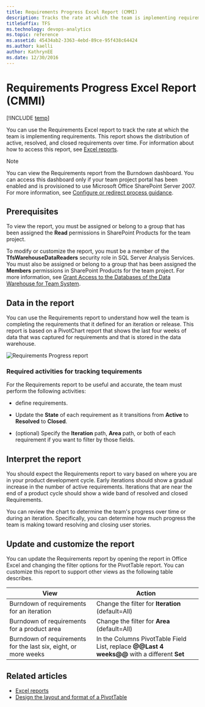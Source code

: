 ```yaml
---
title: Requirements Progress Excel Report (CMMI)  
description: Tracks the rate at which the team is implementing requirements.
titleSuffix: TFS
ms.technology: devops-analytics
ms.topic: reference
ms.assetid: 45434ab2-3363-4ebd-89ce-95f438c64424
ms.author: kaelli
author: KathrynEE
ms.date: 12/30/2016
---
```


# Requirements Progress Excel Report (CMMI)

[!INCLUDE [temp](../includes/tfs-sharepoint-version.md)]

You can use the Requirements Excel report to track the rate at which the team is implementing requirements. This report shows the distribution of active, resolved, and closed requirements over time. For information about how to access this report, see [Excel reports](excel-reports.md).

> [!NOTE]
> You can view the Requirements report from the Burndown dashboard. You can access this dashboard only if your team project portal has been enabled and is provisioned to use Microsoft Office SharePoint Server 2007. For more information, see [Configure or redirect process guidance](../../project/configure-or-redirect-process-guidance.md).

## Prerequisites

To view the report, you must be assigned or belong to a group that has been assigned the **Read** permissions in SharePoint Products for the team project.

To modify or customize the report, you must be a member of the **TfsWarehouseDataReaders** security role in SQL Server Analysis Services. You must also be assigned or belong to a group that has been assigned the **Members** permissions in SharePoint Products for the team project. For more information, see [Grant Access to the Databases of the Data Warehouse for Team System](../admin/grant-permissions-to-reports.md).

<a name="Data"></a>

## Data in the report

You can use the Requirements report to understand how well the team is completing the requirements that it defined for an iteration or release. This report is based on a PivotChart report that shows the last four weeks of data that was captured for requirements and that is stored in the data warehouse.

![Requirements Progress report](media/procguid_reqprogress.png "ProcGuid_ReqProgress")

### Required activities for tracking tequirements

For the Requirements report to be useful and accurate, the team must perform the following activities:

* define requirements.

* Update the **State** of each requirement as it transitions from **Active** to **Resolved** to **Closed**.

* (optional) Specify the **Iteration** path, **Area** path, or both of each requirement if you want to filter by those fields.

<a name="Interpreting"></a>

## Interpret the report

You should expect the Requirements report to vary based on where you are in your product development cycle. Early iterations should show a gradual increase in the number of active requirements. Iterations that are near the end of a product cycle should show a wide band of resolved and closed Requirements.

You can review the chart to determine the team's progress over time or during an iteration. Specifically, you can determine how much progress the team is making toward resolving and closing user stories.

<a name="Updating"></a>

## Update and customize the report

You can update the Requirements report by opening the report in Office Excel and changing the filter options for the PivotTable report. You can customize this report to support other views as the following table describes.

| View                                                            | Action                                                                                      |
| --------------------------------------------------------------- | ------------------------------------------------------------------------------------------- |
| Burndown of requirements for an iteration                       | Change the filter for **Iteration** (default=All)                                           |
| Burndown of requirements for a product area                     | Change the filter for **Area** (default=All)                                                |
| Burndown of requirements for the last six, eight, or more weeks | In the Columns PivotTable Field List, replace **@@Last 4 weeks@@** with a different **Set** |

## Related articles

* [Excel reports](excel-reports.md)
* [Design the layout and format of a PivotTable](https://support.office.com/article/design-the-layout-and-format-of-a-pivottable-a9600265-95bf-4900-868e-641133c05a80)
